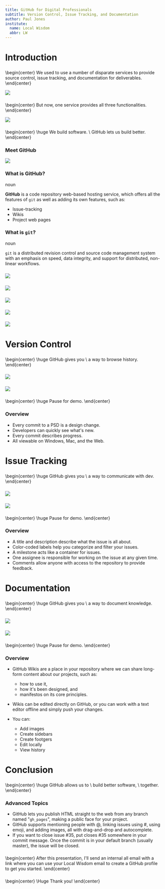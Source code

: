 ```yaml
---
title: GitHub for Digital Professionals
subtitle: Version Control, Issue Tracking, and Documentation
author: Paul Jones
institute: 
  name: Local Wisdom
  abbr: LW
---
```


Introduction
============

### 

\begin{center}
We used to use a number of disparate services to provide
source control, issue tracking, and documentation for deliverables.
\end{center}

![](img/logos.png)

### 

\begin{center}
But now, one service provides all three functionalities.
\end{center}

![](img/github.png)

### 

\begin{center}
\huge We build software. \\
GitHub lets us build better.
\end{center}

### Meet GitHub

![](img/web.png)

### What is GitHub?

noun

**GitHub** is a code repository web-based hosting service, which offers all the features of `git` as well as adding its own features, such as: 

-   Issue-tracking
-   Wikis
-   Project web pages

### What is `git`?

noun

`git` is a distributed revision control and source code management system with an emphasis on speed, data integrity, and support for distributed, non-linear workflows.

### 

![](img/push.png)

### 

![](img/pull.png)

### 

![](img/codes.png)

### 

![](img/branches.png)

###

![](img/gui.png)

Version Control
===============

### 

\begin{center}
\huge GitHub gives you \\
a way to browse history.
\end{center}

### 

![](img/focus-history.png)

### 

![](img/history.png)

### 

\begin{center}
\huge Pause for demo.
\end{center}

### Overview

-   Every commit to a PSD is a design change.
-   Developers can quickly see what's new.
-   Every commit describes progress.
-   All viewable on Windows, Mac, and the Web.

Issue Tracking
==============

### 

\begin{center}
\huge GitHub gives you \\
a way to communicate with dev.
\end{center}

### 

![](img/focus-issues.png)

### 

![](img/issues.png)

### 

\begin{center}
\huge Pause for demo.
\end{center}

### Overview

-   A title and description describe what the issue is all about.
-   Color-coded labels help you categorize and filter your issues.
-   A milestone acts like a container for issues.
-   One assignee is responsible for working on the issue at any given time.
-   Comments allow anyone with access to the repository to provide feedback.

Documentation
=============

### 

\begin{center}
\huge GitHub gives you \\
a way to document knowledge.
\end{center}

### 

![](img/focus-wiki.png)

### 

![](img/wiki.png)

### 

\begin{center}
\huge Pause for demo.
\end{center}

### Overview

-   GitHub Wikis are a place in your repository where we can share long-form content 
    about our projects, such as: 
    -   how to use it, 
    -   how it's been designed, and
    -   manifestos on its core principles.

-   Wikis can be edited directly on GitHub, or you can work with a text editor offline 
    and simply push your changes.
-   You can:
    -   Add images
    -   Create sidebars
    -   Create footgers
    -   Edit locally
    -   View history

Conclusion
==========

### 

\begin{center}
\huge GitHub allows us to \\
build better software, \\
together.
\end{center}

### Advanced Topics

-   GitHub lets you publish HTML straight to the web from any branch 
    named "`gh_pages`", making a public face for your project.
-   GitHub supports mentioning people with @, linking issues using #, 
    using emoji, and adding images, all with drag-and-drop and autocomplete.
-   If you want to close issue #35, put closes #35 somewhere in your commit message. 
    Once the commit is in your default branch (usually master), the issue will be closed.

###

\begin{center}
After this presentation, I'll send an internal all email with a link 
where you can use your Local Wisdom email to create a GitHub profile
to get you started.
\end{center}

### 

\begin{center}
\Huge Thank you!
\end{center}

